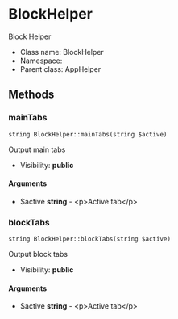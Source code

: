 BlockHelper
===============

Block Helper




* Class name: BlockHelper
* Namespace: 
* Parent class: AppHelper







Methods
-------


### mainTabs

    string BlockHelper::mainTabs(string $active)

Output main tabs



* Visibility: **public**


#### Arguments
* $active **string** - &lt;p&gt;Active tab&lt;/p&gt;



### blockTabs

    string BlockHelper::blockTabs(string $active)

Output block tabs



* Visibility: **public**


#### Arguments
* $active **string** - &lt;p&gt;Active tab&lt;/p&gt;


